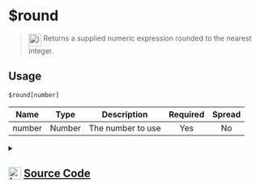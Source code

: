 # $round
> <img align="top" src="https://upload.wikimedia.org/wikipedia/commons/thumb/e/e4/Infobox_info_icon.svg/160px-Infobox_info_icon.svg.png?20150409153300" alt="image" width="25" height="auto"> Returns a supplied numeric expression rounded to the nearest integer.
## Usage
```
$round[number]
```
| Name | Type | Description | Required | Spread
| :---: | :---: | :---: | :---: | :---: |
number | Number | The number to use | Yes | No
<details>
<summary>
    
## <img align="top" src="https://cdn4.iconfinder.com/data/icons/iconsimple-logotypes/512/github-512.png" alt="image" width="25" height="auto">  [Source Code](https://github.com/tryforge/ForgeScript-V2/blob/main/src/native/round.ts)
    
</summary>
    
```ts
import { ArgType, NativeFunction, Return } from "../structures"

export default new NativeFunction({
    name: "$round",
    description: "Returns a supplied numeric expression rounded to the nearest integer.",
    brackets: true,
    unwrap: true,
    args: [
        {
            name: "number",
            description: "The number to use",
            rest: false,
            type: ArgType.Number,
            required: true
        }
    ],
    execute(ctx, [ n ]) {
        return Return.success(Math.round(n))
    },
})
```
    
</details>